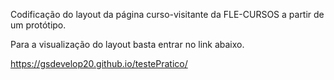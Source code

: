 Codificação do layout da página curso-visitante da FLE-CURSOS a partir de um protótipo.

Para a visualização do layout basta entrar no link abaixo.

https://gsdevelop20.github.io/testePratico/
